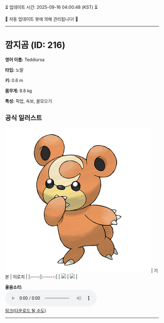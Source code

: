 
⏳ 업데이트 시간: 2025-09-16 04:00:48 (KST) ⏳

🤖 자동 업데이트 봇에 의해 관리됩니다! 🤖

---

# 깜지곰 (ID: 216)
**영어 이름:** Teddiursa

**타입:** 노말

**키:** 0.6 m

**몸무게:** 8.8 kg

**특성:** 픽업, 속보, 꿀모으기

## 공식 일러스트
![](https://raw.githubusercontent.com/PokeAPI/sprites/master/sprites/pokemon/other/official-artwork/216.png)
| 기본 | 이로치 |
|:----:|:------:|
| <img src="http://play.pokemonshowdown.com/sprites/ani/teddiursa.gif" width="200"> | <img src="http://play.pokemonshowdown.com/sprites/ani-shiny/teddiursa.gif" width="200"> |

**울음소리:**<br><audio controls src="https://raw.githubusercontent.com/PokeAPI/cries/main/cries/pokemon/latest/216.ogg"></audio><br> [링크(다운로드 될 수도)](https://raw.githubusercontent.com/PokeAPI/cries/main/cries/pokemon/latest/216.ogg)


---
